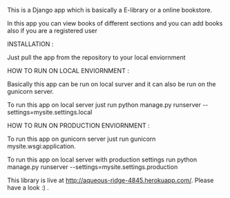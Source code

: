 This is a Django app which is basically a E-library or a online bookstore.

In this app you can view books of different sections and you can add books also if you are a registered user


 INSTALLATION :
  
  Just pull the app from the repository to your local enviornment
  

HOW TO RUN ON LOCAL ENVIORNMENT :

  Basically this app can be run on local surver and it can also be run on the gunicorn server.
  
  To run this app on local server just run python manage.py runserver --settings=mysite.settings.local
  
HOW TO RUN ON PRODUCTION ENVIORNMENT :
  
  To run this app on gunicorn server just run gunicorn mysite.wsgi:application.
  
  To run this app on local server with production settings run python manage.py runserver --settings=mysite.settings.production
  
This library is live at http://aqueous-ridge-4845.herokuapp.com/.  Please have a look :) .
